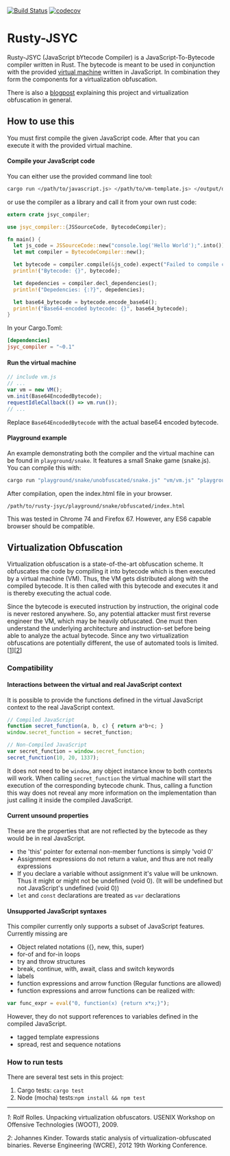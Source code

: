 [![Build Status](https://travis-ci.com/jwillbold/rusty-jsyc.svg?token=hPh87VpFt3MQPwdySdkS&branch=master)](https://travis-ci.com/jwillbold/rusty-jsyc)
[![codecov](https://codecov.io/gh/jwillbold/rusty-jsyc/branch/master/graph/badge.svg?token=puTrXEsmcx)](https://codecov.io/gh/jwillbold/rusty-jsyc)


# Rusty-JSYC

Rusty-JSYC (JavaScript bYtecode Compiler) is a JavaScript-To-Bytecode compiler written in Rust. The bytecode is meant to be used in conjunction with the provided [virtual machine](https://github.com/jwillbold/rusty-jsyc/blob/master/vm/vm.js) written in JavaScript. In combination they form the components for a virtualization obfuscation.

There is also a [blogpost](https://jwillbold.com/posts/obfuscation/2019-06-16-the-secret-guide-to-virtualization-obfuscation-in-javascript/) explaining this project and virtualization obfuscation in general.

## How to use this
You must first compile the given JavaScript code. After that you can execute it with the provided virtual machine.

#### Compile your JavaScript code

You can either use the provided command line tool:

```Bash
cargo run </path/to/javascript.js> </path/to/vm-template.js> </output/dir> -d
```

or use the compiler as a library and call it from your own rust code:

```Rust
extern crate jsyc_compiler;

use jsyc_compiler::{JSSourceCode, BytecodeCompiler};

fn main() {
  let js_code = JSSourceCode::new("console.log('Hello World');".into());
  let mut compiler = BytecodeCompiler::new();

  let bytecode = compiler.compile(&js_code).expect("Failed to compile code");
  println!("Bytecode: {}", bytecode);

  let depedencies = compiler.decl_dependencies();
  println!("Depedencies: {:?}", depedencies);

  let base64_bytecode = bytecode.encode_base64();
  println!("Base64-encoded bytecode: {}", base64_bytecode);
}
```

In your Cargo.Toml:
```Toml
[dependencies]
jsyc_compiler = "~0.1"
```

#### Run the virtual machine
```JavaScript
// include vm.js
// ...
var vm = new VM();
vm.init(Base64EncodedBytecode);
requestIdleCallback(() => vm.run());
// ...
```
Replace ``Base64EncodedBytecode`` with the actual base64 encoded bytecode.

#### Playground example

An example demonstrating both the compiler and the virtual machine can be found in ``playground/snake``. It features a small Snake game (snake.js).
You can compile this with:
```Bash
cargo run "playground/snake/unobfuscated/snake.js" "vm/vm.js" "playground/snake/obfuscated" "playground/snake/unobfuscated/index.html"
```
After compilation, open the index.html file in your browser.
```
/path/to/rusty-jsyc/playground/snake/obfuscated/index.html
```
This was tested in Chrome 74 and Firefox 67. However, any ES6 capable browser should be compatible.

## Virtualization Obfuscation
Virtualization obfuscation is a state-of-the-art obfuscation scheme. It obfuscates the code by compiling it into bytecode which is then executed by a virtual machine (VM). Thus, the VM gets distributed along with the compiled bytecode. It is then called with this bytecode and executes it and is thereby executing the actual code.

Since the bytecode is executed instruction by instruction, the original code is never restored anywhere. So, any potential attacker must first reverse engineer the VM, which may be heavily obfuscated. One must then understand the underlying architecture and instruction-set before being able to analyze the actual bytecode. Since any two virtualization obfuscations are potentially different, the use of automated tools is limited.[[1](1)][[2](2)]

### Compatibility

#### Interactions between the virtual and real JavaScript context
It is possible to provide the functions defined in the virtual JavaScript context to the real JavaScript context.
```JavaScript
// Compiled JavaScript
function secret_function(a, b, c) { return a*b+c; }
window.secret_function = secret_function;
```

```JavaScript
// Non-Compiled JavaScript
var secret_function = window.secret_function;
secret_function(10, 20, 1337);
```

It does not need to be ``window``, any object instance know to both contexts will work. When calling ``secret_function`` the virtual machine will start the execution of the corresponding bytecode chunk. Thus, calling a function this way does not reveal any more information on the implementation than just calling it inside the compiled JavaScript.

#### Current unsound properties
These are the properties that are not reflected by the bytecode as they would be in real JavaScript.
 - the 'this' pointer for external non-member functions is simply 'void 0'
 - Assignment expressions do not return a value, and thus are not really expressions
 - If you declare a variable without assignment it's value will be unknown. Thus it might or might not be undefined (void 0). (It will be undefined but not JavaScript's undefined (void 0))
 - ``let`` and ``const`` declarations are treated as ``var`` declarations

#### Unsupported JavaScript syntaxes
This compiler currently only supports a subset of JavaScript features. Currently missing are
 - Object related notations ({}, new, this, super)
 - for-of and for-in loops
 - try and throw structures
 - break, continue, with, await, class and switch keywords
 - labels
 - function expressions and arrow function (Regular functions are allowed)
  - function expressions and arrow functions can be realized with:
  ```JavaScript
  var func_expr = eval("0, function(x) {return x*x;}");
  ```
  However, they do not support references to variables defined in the compiled JavaScript.
 - tagged template expressions
 - spread, rest and sequence notations

### How to run tests
There are several test sets in this project:
 1. Cargo tests: ``cargo test``
 2. Node (mocha) tests:``npm install && npm test``

_____________________________________
[1]: http://static.usenix.org/event/woot09/tech/full_papers/rolles.pdf
*1*: Rolf Rolles. Unpacking virtualization obfuscators. USENIX Workshop on Offensive Technologies (WOOT), 2009.

[2]: https://dslab.epfl.ch/pubs/staticVirtObf.pdf
*2*: Johannes Kinder. Towards static analysis of virtualization-obfuscated binaries. Reverse Engineering (WCRE), 2012 19th Working Conference.
